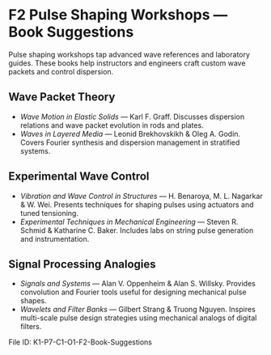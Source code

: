 # F2 Pulse Shaping Workshops — Book Suggestions

Pulse shaping workshops tap advanced wave references and laboratory guides. These books help instructors and engineers craft custom wave packets and control dispersion.

## Wave Packet Theory
- *Wave Motion in Elastic Solids* — Karl F. Graff. Discusses dispersion relations and wave packet evolution in rods and plates.
- *Waves in Layered Media* — Leonid Brekhovskikh & Oleg A. Godin. Covers Fourier synthesis and dispersion management in stratified systems.

## Experimental Wave Control
- *Vibration and Wave Control in Structures* — H. Benaroya, M. L. Nagarkar & W. Wei. Presents techniques for shaping pulses using actuators and tuned tensioning.
- *Experimental Techniques in Mechanical Engineering* — Steven R. Schmid & Katharine C. Baker. Includes labs on string pulse generation and instrumentation.

## Signal Processing Analogies
- *Signals and Systems* — Alan V. Oppenheim & Alan S. Willsky. Provides convolution and Fourier tools useful for designing mechanical pulse shapes.
- *Wavelets and Filter Banks* — Gilbert Strang & Truong Nguyen. Inspires multi-scale pulse design strategies using mechanical analogs of digital filters.

File ID: K1-P7-C1-O1-F2-Book-Suggestions
